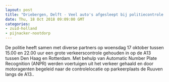 ```yaml
---
layout: post
title: "Driebergen, Delft - Veel auto's afgesleept bij politiecontrole op A13"
date: Thu, 18 Oct 2018 09:09:00 GMT
categories: 
- zuid-holland 
- pijnacker-nootdorp 
---
```


De politie heeft samen met diverse partners op woensdag 17 oktober tussen 15.00 en 22.00 uur een grote verkeerscontrole gehouden in op de A13 tussen Den Haag en Rotterdam. Met behulp van Automatic Number Plate Recognition (ANPR) werden voertuigen uit het verkeer gehaald en door motoragenten begeleid naar de controlelocatie op parkeerplaats de Ruuven langs de A13..
